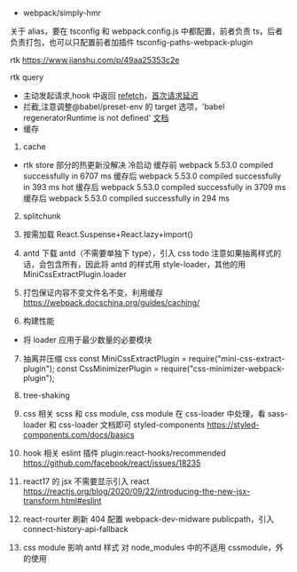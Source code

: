 - webpack/simply-hmr

关于 alias，要在 tsconfig 和 webpack.config.js 中都配置，前者负责 ts，后者负责打包，也可以只配置前者加插件 tsconfig-paths-webpack-plugin

rtk
https://www.jianshu.com/p/49aa25353c2e

rtk query

- 主动发起请求,hook 中返回 [refetch](https://redux-toolkit.js.org/rtk-query/usage/queries)，[首次请求延迟](https://redux-toolkit.js.org/rtk-query/usage/conditional-fetching)
- 拦截,注意调整@babel/preset-env 的 target 选项，'babel regeneratorRuntime is not defined' [文档](https://redux-toolkit.js.org/rtk-query/usage/customizing-queries)
- 缓存

1. cache

- rtk store 部分的热更新没解决
  冷启动
  缓存前 webpack 5.53.0 compiled successfully in 6707 ms
  缓存后 webpack 5.53.0 compiled successfully in 393 ms
  hot
  缓存后 webpack 5.53.0 compiled successfully in 3709 ms
  缓存后 webpack 5.53.0 compiled successfully in 294 ms

2. splitchunk

3. 按需加载
   React.Suspense+React.lazy+import()

4. antd
   下载 antd（不需要单独下 type），引入 css
   todo
   注意如果抽离样式的话，会包含所有，因此将 antd 的样式用 style-loader，其他的用 MiniCssExtractPlugin.loader

5. 打包保证内容不变文件名不变，利用缓存
   https://webpack.docschina.org/guides/caching/

6. 构建性能

- 将 loader 应用于最少数量的必要模块

7. 抽离并压缩 css
   const MiniCssExtractPlugin = require("mini-css-extract-plugin");
   const CssMinimizerPlugin = require("css-minimizer-webpack-plugin");
8. tree-shaking

9. css 相关
   scss 和 css module, css module 在 css-loader 中处理，看 sass-loader 和 css-loader 文档即可
   styled-components https://styled-components.com/docs/basics

10. hook 相关 eslint 插件 plugin:react-hooks/recommended
    https://github.com/facebook/react/issues/18235

11. react17 的 jsx 不需要显示引入 react
    https://reactjs.org/blog/2020/09/22/introducing-the-new-jsx-transform.html#eslint

12. react-rourter 刷新 404
    配置 webpack-dev-midware publicpath，引入 connect-history-api-fallback
13. css module 影响 antd 样式
    对 node_modules 中的不适用 cssmodule，外的使用
